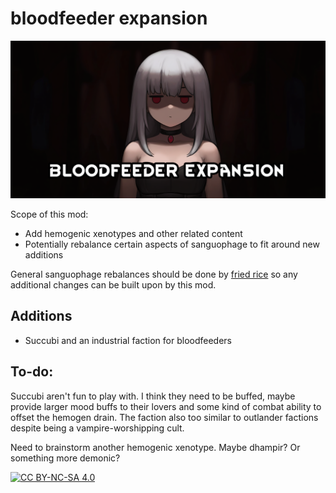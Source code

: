 # bloodfeeder expansion
![](About/Preview.png)

Scope of this mod:
- Add hemogenic xenotypes and other related content
- Potentially rebalance certain aspects of sanguophage to fit around new additions

General sanguophage rebalances should be done by [fried rice](https://github.com/friedriceworld/fried-rice) so any additional changes can be built upon by this mod.

## Additions
- Succubi and an industrial faction for bloodfeeders

## To-do:
Succubi aren't fun to play with. I think they need to be buffed, maybe provide larger mood buffs to their lovers and some kind of combat ability to offset the hemogen drain. The faction also too similar to outlander factions despite being a vampire-worshipping cult.

Need to brainstorm another hemogenic xenotype. Maybe dhampir? Or something more demonic?

[![CC BY-NC-SA 4.0][cc-by-nc-sa-shield]][cc-by-nc-sa]

[cc-by-nc-sa]: http://creativecommons.org/licenses/by-nc-sa/4.0/
[cc-by-nc-sa-shield]: https://img.shields.io/badge/License-CC%20BY--NC--SA%204.0-lightgrey.svg